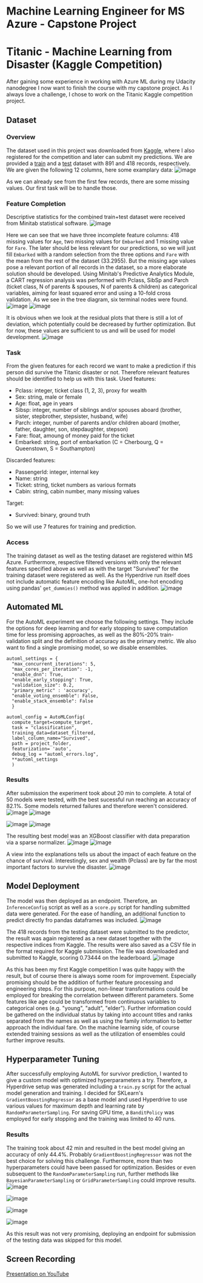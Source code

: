 # Machine Learning Engineer for MS Azure - Capstone Project
# Titanic - Machine Learning from Disaster (Kaggle Competition)

After gaining some experience in working with Azure ML during my Udacity nanodegree I now want to finish the course with my capstone project.
As I always love a challenge, I chose to work on the Titanic Kaggle competition project.

## Dataset

### Overview
The dataset used in this project was downloaded from [Kaggle](https://www.kaggle.com/competitions/titanic/overview), where I also registered for the competition and later can submit my predictions. We are provided a [train](https://www.kaggle.com/competitions/titanic/data?select=train.csv) and a [test](https://www.kaggle.com/competitions/titanic/data?select=test.csv) dataset with 891 and 418 records, respectively.
We are given the following 12 columns, here some examplary data:
![image](https://user-images.githubusercontent.com/98894580/171413959-3d7347e6-3a4e-42f6-a359-697bc56b30ff.png)

As we can already see from the first few records, there are some missing values. Our first task will be to handle those.

### Feature Completion
Descriptive statistics for the combined train+test dataset were received from Minitab statistical software. 
![image](https://user-images.githubusercontent.com/98894580/171394293-547806cf-0809-4a83-b508-0528e1dd18bb.png)

Here we can see that we have three incomplete feature columns: 418 missing values for `Age`, two missing values for `Embarked` and 1 missing value for `Fare`.
The later should be less relevant for our predictions, so we will just fill `Embarked` with a random selection from the three options and `Fare` with the mean from the rest of the dataset (33.2955).
But the missing age values pose a relevant portion of all records in the dataset, so a more elaborate solution should be developed.
Using  Minitab's Predictive Analytics Module, a CART regression analysis was performed with Pclass, SibSp and Parch (ticket class, N of parents & spouses, N of parents & children) as categorical variables, aiming for least squared error and using a 10-fold cross validation.
As we see in the tree diagram, six terminal nodes were found.
![image](https://user-images.githubusercontent.com/98894580/171398053-62786b3e-5159-4df3-b9cb-a0cf9901a97a.png)
![image](https://user-images.githubusercontent.com/98894580/171398164-4ff00769-6c8a-45a1-9a24-ea1600c988d7.png)

It is obvious when we look at the residual plots that there is still a lot of deviation, which potentially could be decreased by further optimization. But for now, these values are sufficient to us and will be used for model development.
![image](https://user-images.githubusercontent.com/98894580/171398483-5b75645f-34fc-40f6-ae8e-cbe3c9f3b1b9.png)


### Task
From the given features for each record we want to make a prediction if this person did survive the Titanic disaster or not. Therefore relevant features should be identified to help us with this task.
Used features:
- Pclass: integer, ticket class (1, 2, 3), proxy for wealth
- Sex: string, male or female
- Age: float, age in years
- Sibsp: integer, number of siblings and/or spouses aboard (brother, sister, stepbrother, stepsister, husband, wife)
- Parch: integer, number of parents and/or children aboard (mother, father, daughter, son, stepdaughter, stepson)
- Fare: float, amoung of money paid for the ticket
- Embarked: string, port of embarkation	(C = Cherbourg, Q = Queenstown, S = Southampton)

Discarded features:
- PassengerId: integer, internal key
- Name: string
- Ticket: string, ticket numbers as various formats
- Cabin: string, cabin number, many missing values

Target:
- Survived: binary, ground truth

So we will use 7 features for training and prediction.

### Access
The training dataset as well as the testing dataset are registered within MS Azure. Furthermore, respective filtered versions with only the relevant features specified above as well as with the target "Survived" for the training dataset were registered as well. As the Hyperdrive run itself does not include automatic feature encoding like AutoML, one-hot encoding using pandas' ```get_dummies()``` method was applied in addition.
![image](https://user-images.githubusercontent.com/98894580/172067898-068f671e-47d6-44a5-9fe7-2107d48fb222.png)


## Automated ML
For the AutoML experiment we choose the following settings. They include the options for deep learning and for early stopping to save computation time for less promising approaches, as well as the 80%-20% train-validation split and the definition of accuracy as the primary metric. We also want to find a single promising model, so we disable ensembles.
```
automl_settings = {
  "max_concurrent_iterations": 5,
  "max_cores_per_iteration": -1,
  "enable_dnn": True,
  "enable_early_stopping": True,
  "validation_size": 0.2,
  "primary_metric" : 'accuracy',
  "enable_voting_ensemble": False,
  "enable_stack_ensemble": False
  }

automl_config = AutoMLConfig(
  compute_target=compute_target,
  task = "classification",
  training_data=dataset_filtered,
  label_column_name="Survived",
  path = project_folder,
  featurization= 'auto',
  debug_log = "automl_errors.log",
  **automl_settings
  )
```

### Results
After submission the experiment took about 20 min to complete. A total of 50 models were tested, with the best sucessful run reaching an accuracy of 82.1%. Some models returned failures and therefore weren't considered.
![image](https://user-images.githubusercontent.com/98894580/172328429-93e8f12f-00ca-4a60-88a5-b36b93fabfc2.png)
![image](https://user-images.githubusercontent.com/98894580/172328996-56cf7239-3812-44d7-b47c-56e35d69a86d.png)

![image](https://user-images.githubusercontent.com/98894580/172327316-a2cc1ff5-2dcc-4ea0-a09b-f576ead9d40b.png)
![image](https://user-images.githubusercontent.com/98894580/172327418-63478dff-a185-45c8-80b2-4c94800b86ee.png)


The resulting best model was an XGBoost classifier with data preparation via a sparse normalizer.
![image](https://user-images.githubusercontent.com/98894580/172328700-a754540b-65a4-45d0-94c4-8c12d88dac0f.png)
![image](https://user-images.githubusercontent.com/98894580/172329525-6ebe4f47-6b89-4347-a470-ce7a7feea469.png)

A view into the explanations tells us about the impact of each feature on the chance of survival. Interestingly, sex and wealth (Pclass) are by far the most important factors to survive the disaster.
![image](https://user-images.githubusercontent.com/98894580/172329284-62ffd662-1f19-4def-b200-1e9402769838.png)

## Model Deployment

The model was then deployed as an endpoint. Therefore, an ```InferenceConfig``` script as well as a ```score.py``` script for handling submitted data were generated. For the ease of handling, an additional function to predict directly fro pandas dataframes was included.
![image](https://user-images.githubusercontent.com/98894580/172068345-48ea8514-16ed-442a-9c61-5fcf9f947a49.png)

The 418 records from the testing dataset were submitted to the predictor, the result was again registered as a new dataset together with the respective indices from Kaggle. The results were also saved as a CSV file in the format required for Kaggle submission. The file was downloaded and submitted to Kaggle, scoring 0.73444 on the leaderboard.
![image](https://user-images.githubusercontent.com/98894580/172068628-1901fe07-3644-4e6c-bfb2-48cbf90657c6.png)

As this has been my first Kaggle competition I was quite happy with the result, but of course there is always some room for improvement.
Especially promising should be the addition of further feature processing and engineering steps. For this purpose, non-linear transformations could be employed for breaking the correlation between different parameters. Some features like age could be transformed from continuous variables to categorical ones (e.g. "young", "adult", "elder"). Further information could be gathered on the individual status by taking into account titles and ranks separated from the names as well as using the family information to better approach the individual fare.
On the machine learning side, of course extended training sessions as well as the utilization of ensembles could further improve results.

## Hyperparameter Tuning
After successfully employing AutoML for survivor prediction, I wanted to give a custom model with optimized hyperparameters a try. Therefore, a Hyperdrive setup was generated including a ```train.py``` script for the actual model generation and training. I decided for SKLearn's ```GradientBoostingRegressor``` as a base model and used Hyperdrive to use various values for maximum depth and learning rate by ```RandomParameterSampling```. For saving GPU time, a ```BanditPolicy``` was employed for early stopping and the training was limited to 40 runs.

### Results
The training took about 42 min and resulted in the best model giving an accuracy of only 44.4%.
Probably ```GradientBoostingRegressor``` was not the best choice for solving this challenge. Furthermore, more than two hyperparameters could have been passed for optimization. Besides or even subsequent to the ```RandomParameterSampling``` run, further methods like ```BayesianParameterSampling``` or ```GridParameterSampling``` could improve results.
![image](https://user-images.githubusercontent.com/98894580/172069157-cf33a4b4-f24f-4b81-9b1e-014828b63a76.png)

![image](https://user-images.githubusercontent.com/98894580/172069286-233ec926-52fe-473a-881d-d2ccae8a3afe.png)

![image](https://user-images.githubusercontent.com/98894580/172335672-6c8b2c9e-fc9d-4b2a-86bf-c3e8784b0a2a.png)

![image](https://user-images.githubusercontent.com/98894580/172069193-b3e9aeae-21b7-44ab-8532-e0d0222a26cd.png)

As this result was not very promising, deploying an endpoint for submission of the testing data was skipped for this model.

## Screen Recording
[Presentation on YouTube](https://www.youtube.com/watch?v=iKqzK0DmQ0g)
